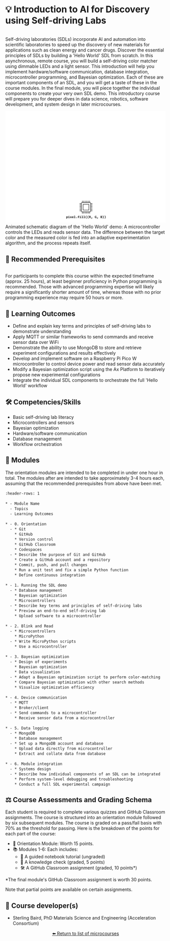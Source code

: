 <!--- This is an auto-generated file. Please do not edit directly. Instead, edit
in course-data.yaml and run the `scripts/generate_overviews.py` file. --->

# 💡 Introduction to AI for Discovery using Self-driving Labs


```{note} Registration for this course is LIVE! Register [here](https://learn.utoronto.ca/programs-courses/courses/4010-introduction-ai-discovery-using-self-driving-labs). If you're already registered, your course will be available at https://q.utoronto.ca/.
```


Self-driving laboratories (SDLs) incorporate AI and automation into scientific laboratories to speed up the discovery of new materials for applications such as clean energy and cancer drugs. Discover the essential principles of SDLs by building a 'Hello World' SDL from scratch. In this asynchronous, remote course, you will build a self-driving color matcher using dimmable LEDs and a light sensor. This introduction will help you implement hardware/software communication, database integration, microcontroller programming, and Bayesian optimization. Each of these are important components of an SDL, and you will get a taste of these in the course modules. In the final module, you will piece together the individual components to create your very own SDL demo. This introductory course will prepare you for deeper dives in data science, robotics, software development, and system design in later microcourses.

![](./images/clslab-light.gif)
Animated schematic diagram of the 'Hello World' demo: A microcontroller controls the LEDs and reads sensor data. The difference between the target color and the measured color is fed into an adaptive experimentation algorithm, and the process repeats itself.

## 🔑 Recommended Prerequisites


```{include} ./hardware-note.md
```

For participants to complete this course within the expected timeframe (approx. 25 hours), at least beginner proficiency in Python programming is recommended. Those with advanced programming expertise will likely require a significantly shorter amount of time, whereas those with no prior programming experience may require 50 hours or more.

## 🎯 Learning Outcomes

- Define and explain key terms and principles of self-driving labs to demonstrate understanding
- Apply MQTT or similar frameworks to send commands and receive sensor data over WiFi
- Demonstrate the ability to use MongoDB to store and retrieve experiment configurations and results effectively
- Develop and implement software on a Raspberry Pi Pico W microcontroller to control device power and read sensor data accurately
- Modify a Bayesian optimization script using the Ax Platform to iteratively propose new experimental configurations
- Integrate the individual SDL components to orchestrate the full 'Hello World' workflow

## 🛠️ Competencies/Skills


- Basic self-driving lab literacy
- Microcontrollers and sensors
- Bayesian optimization
- Hardware/software communication
- Database management
- Workflow orchestration

## 🧩 Modules

The orientation modules are intended to be completed in under one hour in total. The modules after are intended to take approximately 3-4 hours each, assuming that the recommended prerequisites from above have been met.

```{list-table}
:header-rows: 1

* - Module Name
  - Topics
  - Learning Outcomes

* - 0. Orientation
  - * Git
    * GitHub
    * Version control
    * GitHub Classroom
    * Codespaces
  - * Describe the purpose of Git and GitHub
    * Create a GitHub account and a repository
    * Commit, push, and pull changes
    * Run a unit test and fix a simple Python function
    * Define continuous integration

* - 1. Running the SDL demo
  - * Database management
    * Bayesian optimization
    * Microcontrollers
  - * Describe key terms and principles of self-driving labs
    * Preview an end-to-end self-driving lab
    * Upload software to a microcontroller

* - 2. Blink and Read
  - * Microcontrollers
    * MicroPython
  - * Write MicroPython scripts
    * Use a microcontroller

* - 3. Bayesian optimization
  - * Design of experiments
    * Bayesian optimization
    * Data visualization
  - * Adapt a Bayesian optimization script to perform color-matching
    * Compare Bayesian optimization with other search methods
    * Visualize optimization efficiency

* - 4. Device communication
  - * MQTT
    * Broker/client
  - * Send commands to a microcontroller
    * Receive sensor data from a microcontroller

* - 5. Data logging
  - * MongoDB
    * Database management
  - * Set up a MongoDB account and database
    * Upload data directly from microcontroller
    * Extract and collate data from database

* - 6. Module integration
  - * Systems design
  - * Describe how individual components of an SDL can be integrated
    * Perform system-level debugging and troubleshooting
    * Conduct a full SDL experimental campaign

```

## ⚖️ Course Assessments and Grading Schema

<p>Each student is required to complete various quizzes and GitHub Classroom assignments. The course is structured into an orientation module followed by six subsequent modules. The course is graded on a pass/fail basis with 70% as the threshold for passing. Here is the breakdown of the points for each part of the course:</p><ul><li>🧭 Orientation Module: Worth 15 points.</li><li>📚 Modules 1-6: Each includes:<ul><li>🧭 A guided notebook tutorial (ungraded)</li><li>📓 A knowledge check (graded, 5 points)</li><li>🛠️ A GitHub Classroom assignment (graded, 10 points*)</li></ul></li></ul><p>*The final module's GitHub Classroom assignment is worth 30 points.</p><p>Note that partial points are available on certain assignments.</p>

## 👤 Course developer(s)

- Sterling Baird, PhD Materials Science and Engineering (Acceleration Consortium)


<div align="center">

[⬅️ Return to list of microcourses](../../index.md#microcourses)

</div>
